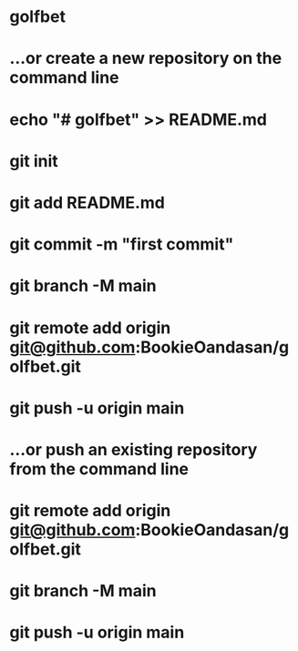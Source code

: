 # golfbet
 # …or create a new repository on the command line
# echo "# golfbet" >> README.md
# git init
# git add README.md
# git commit -m "first commit"
# git branch -M main
# git remote add origin git@github.com:BookieOandasan/golfbet.git
# git push -u origin main

# …or push an existing repository from the command line
# git remote add origin git@github.com:BookieOandasan/golfbet.git
# git branch -M main
# git push -u origin main
